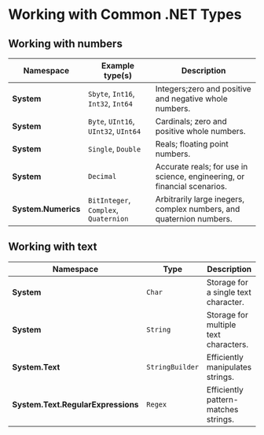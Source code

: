 # Working with Common .NET Types

## Working with numbers 
| Namespace | Example type(s) | Description |
| --------- | --------------- | ----------- |
| **System** | `Sbyte`, `Int16`, `Int32`, `Int64` | Integers;zero and positive and negative whole numbers. |
| **System** | `Byte`, `UInt16`, `UInt32`, `UInt64` | Cardinals; zero and positive whole numbers. |
| **System** | `Single`, `Double` | Reals; floating point numbers. |
| **System** | `Decimal` | Accurate reals; for use in science, engineering, or financial scenarios. |
| **System.Numerics** | `BitInteger`, `Complex`, `Quaternion` | Arbitrarily large inegers, complex numbers, and quaternion numbers. |

## Working with text

| Namespace | Type | Description |
| --------- | ---- | ----------- |
| **System** | `Char` | Storage for a single text character. |
| **System** | `String` | Storage for multiple text characters. |
| **System.Text** | `StringBuilder` | Efficiently manipulates strings. |
| **System.Text.RegularExpressions** | `Regex` | Efficiently pattern-matches strings. |

